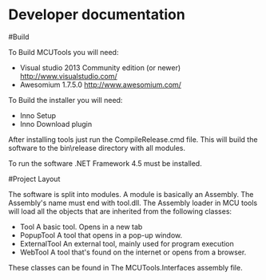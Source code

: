 Developer documentation
====

#Build

To Build MCUTools you will need:

* Visual studio 2013 Community edition (or newer)
http://www.visualstudio.com/
* Awesomium 1.7.5.0
http://www.awesomium.com/

To Build the installer you will need:
* Inno Setup
* Inno Download plugin

After installing tools just run the CompileRelease.cmd file. This will build the software to the bin\release directory with all modules.

To run the software .NET Framework 4.5 must be installed.

#Project Layout

The software is split into modules. A module is basically an Assembly. The Assembly's name must end with tool.dll. The Assembly loader in MCU tools will load all the objects that are inherited from the following classes:
* Tool
A basic tool. Opens in a new tab
* PopupTool
A tool that opens in a pop-up window.
* ExternalTool
An external tool, mainly used for program execution
* WebTool
A tool that's found on the internet or opens from a browser.

These classes can be found in The MCUTools.Interfaces assembly file.